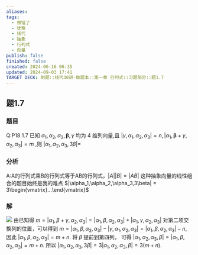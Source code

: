 ```yaml
---
aliases: 
tags:
  - 做错了
  - 犹豫
  - 线代
  - 抽象
  - 行列式
  - 向量
publish: false
finished: false
created: 2024-06-16 06:35
updated: 2024-09-03 17:41
TARGET DECK: 刷题::线代30讲-做题本::第一章 行列式::习题部分::题1.7
---
```

## 题1.7
### 题目
Q:P18 1.7 已知 ${\alpha }_{1},{\alpha }_{2},{\alpha }_{3},\mathbf{\beta },\gamma$ 均为 4 维列向量,且 $| {\gamma ,{\alpha }_{1},{\alpha }_{2},{\alpha }_{3}}|  = n,| {{\alpha }_{1},\mathbf{\beta } + \gamma ,{\alpha }_{2},{\alpha }_{3}}|  = m$ ,则 $| {{\alpha }_{1},{\alpha }_{2},{\alpha }_{3},{3\beta }}|  =$ 
### 分析 
A:A的行列式乘B的行列式等于AB的行列式，$|A||B|=|AB|$
这种抽象向量的线性组合的题目始终是我的难点 $|\alpha_1,\alpha_2,\alpha_3,3\beta| = 3\begin{vmatrix}...\end{vmatrix}$
### 解 
![](https://img.hwenyi.tech/202409040141548.webp)
由已知得 $m = |\alpha_1,\beta + \gamma,\alpha_2,\alpha_3| = |\alpha_1,\beta,\alpha_2,\alpha_3| + |\alpha_1,\gamma,\alpha_2,\alpha_3|$ 
对第二项交换列的位置，可以得到
$m=|\alpha_1,\beta,\alpha_2,\alpha_3|-|\gamma,\alpha_1,\alpha_2,\alpha_3|=|\alpha_1,\beta,\alpha_2,\alpha_3|-n$,
因此
$|\alpha_1,\beta,\alpha_2,\alpha_3|=m+n$.
将 $\beta$ 提前到第四列，
可得 $|\alpha_1,\alpha_2,\alpha_3,\beta|=|\alpha_1,\beta,\alpha_2,\alpha_3|=m+n$.
所以
$|\alpha_1,\alpha_2,\alpha_3,3\beta|=3|\alpha_1,\alpha_2,\alpha_3,\beta|=3(m+n)$.



